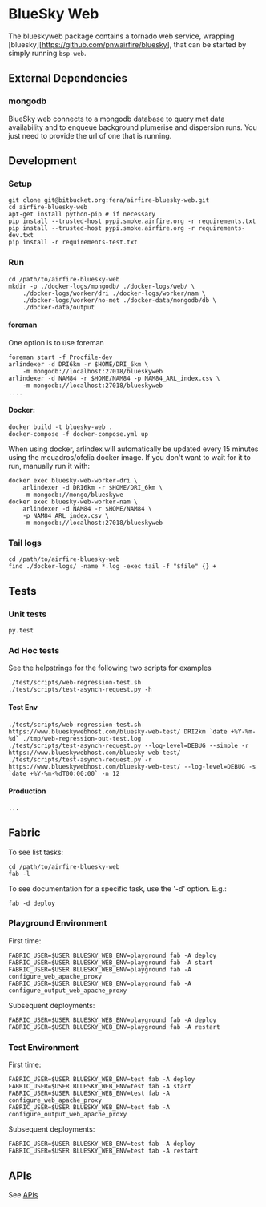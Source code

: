 # BlueSky Web

The blueskyweb package contains a tornado web service, wrapping
[bluesky][https://github.com/pnwairfire/bluesky],
that can be started by simply running ```bsp-web```.






## External Dependencies

### mongodb

BlueSky web connects to a mongodb database to query met data availability
and to enqueue background plumerise and dispersion runs.
You just need to provide the url of one that is running.






## Development

### Setup

    git clone git@bitbucket.org:fera/airfire-bluesky-web.git
    cd airfire-bluesky-web
    apt-get install python-pip # if necessary
    pip install --trusted-host pypi.smoke.airfire.org -r requirements.txt
    pip install --trusted-host pypi.smoke.airfire.org -r requirements-dev.txt
    pip install -r requirements-test.txt

### Run

    cd /path/to/airfire-bluesky-web
    mkdir -p ./docker-logs/mongodb/ ./docker-logs/web/ \
        ./docker-logs/worker/dri ./docker-logs/worker/nam \
        ./docker-logs/worker/no-met ./docker-data/mongodb/db \
        ./docker-data/output

#### foreman

One option is to use foreman

    foreman start -f Procfile-dev
    arlindexer -d DRI6km -r $HOME/DRI_6km \
        -m mongodb://localhost:27018/blueskyweb
    arlindexer -d NAM84 -r $HOME/NAM84 -p NAM84_ARL_index.csv \
        -m mongodb://localhost:27018/blueskyweb
    ....

#### Docker:

    docker build -t bluesky-web .
    docker-compose -f docker-compose.yml up

When using docker, arlindex will automatically be updated every
15 minutes using the mcuadros/ofelia docker image.
If you don't want to wait for it to run, manually run it with:

    docker exec bluesky-web-worker-dri \
        arlindexer -d DRI6km -r $HOME/DRI_6km \
        -m mongodb://mongo/blueskywe
    docker exec bluesky-web-worker-nam \
        arlindexer -d NAM84 -r $HOME/NAM84 \
        -p NAM84_ARL_index.csv \
        -m mongodb://localhost:27018/blueskyweb

### Tail logs

    cd /path/to/airfire-bluesky-web
    find ./docker-logs/ -name *.log -exec tail -f "$file" {} +






## Tests

### Unit tests

    py.test

### Ad Hoc tests

See the helpstrings for the following two scripts for examples

    ./test/scripts/web-regression-test.sh
    ./test/scripts/test-asynch-request.py -h

#### Test Env

    ./test/scripts/web-regression-test.sh https://www.blueskywebhost.com/bluesky-web-test/ DRI2km `date +%Y-%m-%d` ./tmp/web-regression-out-test.log
    ./test/scripts/test-asynch-request.py --log-level=DEBUG --simple -r https://www.blueskywebhost.com/bluesky-web-test/
    ./test/scripts/test-asynch-request.py -r https://www.blueskywebhost.com/bluesky-web-test/ --log-level=DEBUG -s `date +%Y-%m-%dT00:00:00` -n 12

#### Production

    ...






## Fabric

To see list tasks:

    cd /path/to/airfire-bluesky-web
    fab -l

To see documentation for a specific task, use the '-d' option. E.g.:

    fab -d deploy

### Playground Environment

First time:

    FABRIC_USER=$USER BLUESKY_WEB_ENV=playground fab -A deploy
    FABRIC_USER=$USER BLUESKY_WEB_ENV=playground fab -A start
    FABRIC_USER=$USER BLUESKY_WEB_ENV=playground fab -A configure_web_apache_proxy
    FABRIC_USER=$USER BLUESKY_WEB_ENV=playground fab -A configure_output_web_apache_proxy

Subsequent deployments:

    FABRIC_USER=$USER BLUESKY_WEB_ENV=playground fab -A deploy
    FABRIC_USER=$USER BLUESKY_WEB_ENV=playground fab -A restart

### Test Environment

First time:

    FABRIC_USER=$USER BLUESKY_WEB_ENV=test fab -A deploy
    FABRIC_USER=$USER BLUESKY_WEB_ENV=test fab -A start
    FABRIC_USER=$USER BLUESKY_WEB_ENV=test fab -A configure_web_apache_proxy
    FABRIC_USER=$USER BLUESKY_WEB_ENV=test fab -A configure_output_web_apache_proxy

Subsequent deployments:

    FABRIC_USER=$USER BLUESKY_WEB_ENV=test fab -A deploy
    FABRIC_USER=$USER BLUESKY_WEB_ENV=test fab -A restart






## APIs

See [APIs](doc/API.md)
